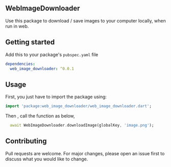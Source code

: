 ## WebImageDownloader

Use this package to download / save images to your computer locally, when run in web.


## Getting started


Add this to your package's `pubspec.yaml` file

```yaml
dependencies:
  web_image_downloader: ^0.0.1
```

## Usage


First, you just have to import the package using:

```dart
import 'package:web_image_downloader/web_image_downloader.dart';
```

Then , call the function as below, 


```dart
  await WebImageDownloader.downloadImage(globalKey, 'image.png');
```

## Contributing
Pull requests are welcome. For major changes, please open an issue first to discuss what you would like to change.